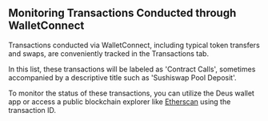 ## Monitoring Transactions Conducted through WalletConnect

Transactions conducted via WalletConnect, including typical token transfers and swaps, are conveniently tracked in the Transactions tab.

In this list, these transactions will be labeled as 'Contract Calls', sometimes accompanied by a descriptive title such as 'Sushiswap Pool Deposit'.

To monitor the status of these transactions, you can utilize the Deus wallet app or access a public blockchain explorer like [Etherscan](https://etherscan.io) using the transaction ID.